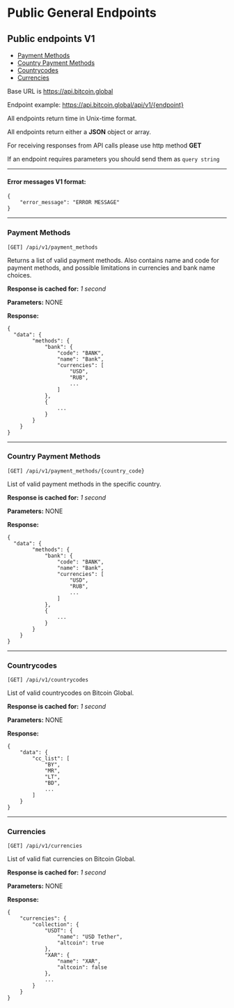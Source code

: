 # Public General Endpoints

## Public endpoints V1

* [Payment Methods](#payment-methods)
* [Country Payment Methods](#country-payment-methods)
* [Countrycodes](#countrycodes)
* [Currencies](#currencies)
    
Base URL is https://api.bitcoin.global

Endpoint example: https://api.bitcoin.global/api/v1/{endpoint}

All endpoints return time in Unix-time format.

All endpoints return either a __JSON__ object or array.

For receiving responses from API calls please use http method __GET__

If an endpoint requires parameters you should send them as `query string`

___
#### Error messages V1 format:

```json5
{
    "error_message": "ERROR MESSAGE"
}
```
___
### Payment Methods

```
[GET] /api/v1/payment_methods
```
Returns a list of valid payment methods. Also contains name and code for payment methods, and possible limitations in currencies and bank name choices.

**Response is cached for:**
_1 second_

**Parameters:**
NONE

**Response:**
```json5
{
  "data": {
        "methods": {
            "bank": {
                "code": "BANK",
                "name": "Bank",
                "currencies": [
                    "USD",
                    "RUB",
                    ...
                ]
            },
            {
                ...
            }
        }
    }
}
```
___

### Country Payment Methods

```
[GET] /api/v1/payment_methods/{country_code}
```
List of valid payment methods in the specific country.

**Response is cached for:**
_1 second_

**Parameters:**
NONE

**Response:**
```json5
{
  "data": {
        "methods": {
            "bank": {
                "code": "BANK",
                "name": "Bank",
                "currencies": [
                    "USD",
                    "RUB",
                    ...
                ]
            },
            {
                ...
            }
        }
    }
}
```
___

### Countrycodes

```
[GET] /api/v1/countrycodes
```
List of valid countrycodes on Bitcoin Global.

**Response is cached for:**
_1 second_

**Parameters:**
NONE

**Response:**
```json5
{
    "data": {
        "cc_list": [
            "BY",
            "MR",
            "LT",
            "BD",
            ...
        ]
    }
}
```
___


### Currencies

```
[GET] /api/v1/currencies
```
List of valid fiat currencies on Bitcoin Global.

**Response is cached for:**
_1 second_

**Parameters:**
NONE

**Response:**
```json5
{
    "currencies": {
        "collection": {
            "USDT": {
                "name": "USD Tether",
                "altcoin": true
            },
            "XAR": {
                "name": "XAR",
                "altcoin": false
            },
            ...
        }
    }
}
```